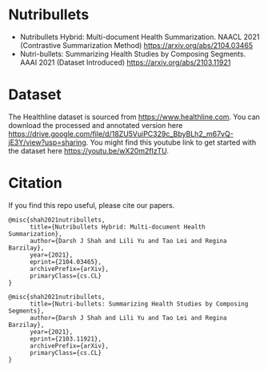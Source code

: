 # Nutribullets
- Nutribullets Hybrid: Multi-document Health Summarization. NAACL 2021 (Contrastive Summarization Method) https://arxiv.org/abs/2104.03465
- Nutri-bullets: Summarizing Health Studies by Composing Segments. AAAI 2021 (Dataset Introduced) https://arxiv.org/abs/2103.11921

# Dataset
The Healthline dataset is sourced from https://www.healthline.com. You can download the processed and annotated version here https://drive.google.com/file/d/18ZU5VuiPC329c_BbyBLh2_m67vQ-jE3Y/view?usp=sharing.
You might find this youtube link to get started with the dataset here https://youtu.be/wX20m2fIzTU.

# Citation

If you find this repo useful, please cite our papers.

```
@misc{shah2021nutribullets,
      title={Nutribullets Hybrid: Multi-document Health Summarization}, 
      author={Darsh J Shah and Lili Yu and Tao Lei and Regina Barzilay},
      year={2021},
      eprint={2104.03465},
      archivePrefix={arXiv},
      primaryClass={cs.CL}
}
```

```
@misc{shah2021nutribullets,
      title={Nutri-bullets: Summarizing Health Studies by Composing Segments}, 
      author={Darsh J Shah and Lili Yu and Tao Lei and Regina Barzilay},
      year={2021},
      eprint={2103.11921},
      archivePrefix={arXiv},
      primaryClass={cs.CL}
}
```

